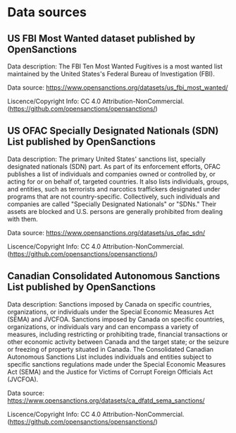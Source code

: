 # Data sources

## US FBI Most Wanted dataset published by OpenSanctions

Data description: The FBI Ten Most Wanted Fugitives is a most wanted list maintained by the United States's Federal Bureau of Investigation (FBI).

Data source: https://www.opensanctions.org/datasets/us_fbi_most_wanted/

Liscence/Copyright Info: CC 4.0 Attribution-NonCommercial. (https://github.com/opensanctions/opensanctions/)

## US OFAC Specially Designated Nationals (SDN) List published by OpenSanctions

Data description: The primary United States' sanctions list, specially designated nationals (SDN) part. As part of its enforcement efforts, OFAC publishes a list of individuals and companies owned or controlled by, or acting for or on behalf of, targeted countries. It also lists individuals, groups, and entities, such as terrorists and narcotics traffickers designated under programs that are not country-specific. Collectively, such individuals and companies are called "Specially Designated Nationals" or "SDNs." Their assets are blocked and U.S. persons are generally prohibited from dealing with them.

Data source: https://www.opensanctions.org/datasets/us_ofac_sdn/

Liscence/Copyright Info: CC 4.0 Attribution-NonCommercial. (https://github.com/opensanctions/opensanctions/)

## Canadian Consolidated Autonomous Sanctions List published by OpenSanctions

Data description: Sanctions imposed by Canada on specific countries, organizations, or individuals under the Special Economic Measures Act (SEMA) and JVCFOA. Sanctions imposed by Canada on specific countries, organizations, or individuals vary and can encompass a variety of measures, including restricting or prohibiting trade, financial transactions or other economic activity between Canada and the target state; or the seizure or freezing of property situated in Canada. The Consolidated Canadian Autonomous Sanctions List includes individuals and entities subject to specific sanctions regulations made under the Special Economic Measures Act (SEMA) and the Justice for Victims of Corrupt Foreign Officials Act (JVCFOA).

Data source: https://www.opensanctions.org/datasets/ca_dfatd_sema_sanctions/

Liscence/Copyright Info: CC 4.0 Attribution-NonCommercial. (https://github.com/opensanctions/opensanctions/)

##
